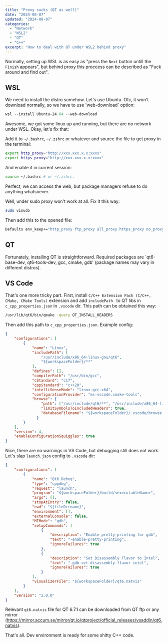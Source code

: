 ```yaml
---
title: "Proxy sucks (QT as well)"
date: "2024-08-07"
updated: "2024-08-07"
categories:
  - "Network"
  - "WSL2"
  - "QT"
  - "C++"
excerpt: "How to deal with QT under WSL2 behind proxy"
---
```


Normally, setting up WSL is as easy as "press the `Next` button untill the `Finish` appears", but behind proxy this proccess can be described as "Fuck around and find out".

## WSL

We need to install the distro somehow. Let's use Ubuntu. Ofc, it won't download normally, so we have to use 'web-download` option:

```powershell
wsl --install Ubuntu-24.04 --web-download
```

Awesome, we got some linux up and running, but there are no network under WSL. Okay, let's fix that:

Add it to `~/.bashrc`, `~/.zshrc` or whatever and source the file to get proxy in the terminal:

```bash
export http_proxy="http://xxx.xxx.x.x:xxxx"
export https_proxy="http://xxx.xxx.x.x:xxxx"
```

And enable it in current session:

```bash
source ~/.bashrc # or ~/.zshrc.
```

Perfect, we can access the web, but package managers refuse to do anything whatsoever.

Well, under sudo proxy won't work at all. Fix it this way:

```bash
sudo visudo
```

Then add this to the opened file:

```bash
Defaults env_keep+="http_proxy ftp_proxy all_proxy https_proxy no_proxy"
```

## QT

Fortunately, installing QT is straightforward. Required packages are `qt6-base-dev, qt6-tools-dev, gcc, cmake, gdb' (package names may vary in different distros).

## VS Code

That's one more tricky part. First, install `C/C++ Extension Pack (C/C++, CMake, CMake Tools)` extension and add `includePath ` to QT libs in `c_cpp_properties.json` in `.vscode` dir. This path can be obtained this way:

```bash
/usr/lib/qt6/bin/qmake -query QT_INSTALL_HEADERS
```

Then add this path to `c_cpp_properties.json`. Example config:

```json
{
    "configurations": [
        {
            "name": "Linux",
            "includePath": [
                "/usr/include/x86_64-linux-gnu/qt6",
                "${workspaceFolder}/**"
            ],
            "defines": [],
            "compilerPath": "/usr/bin/gcc",
            "cStandard": "c17",
            "cppStandard": "c++20",
            "intelliSenseMode": "linux-gcc-x64",
            "configurationProvider": "ms-vscode.cmake-tools",
            "browse": {
                "path": ["/usr/include/qt6/**", "/usr/include/x86_64-linux-gnu/qt6","${workspaceFolder}/**"],
                "limitSymbolsToIncludedHeaders": true,
                "databaseFilename": "${workspaceFolder}/.vscode/browse.vc.db"
              }
        }
    ],
    "version": 4,
    "enableConfigurationSquiggles": true
}
```

Nice, there are no warnings in VS Code, but debugging still does not work. Let's slap `launch.json` config to `.vscode` dir:

```json
{
    "configurations": [
        {
            "name": "Qt6 Debug",
            "type": "cppdbg",
            "request": "launch",
            "program": "${workspaceFolder}/build/<executableName>",
            "args": [],
            "stopAtEntry": false,
            "cwd": "${fileDirname}",
            "environment": [],
            "externalConsole": false,
            "MIMode": "gdb",
            "setupCommands": [
                {
                    "description": "Enable pretty-printing for gdb",
                    "text": "-enable-pretty-printing",
                    "ignoreFailures": true
                },
                {
                    "description": "Set Disassembly Flavor to Intel",
                    "text": "-gdb-set disassembly-flavor intel",
                    "ignoreFailures": true
                }
            ],
            "visualizerFile": "${workspaceFolder}/qt6.natvis"
        }
    ],
    "version": "2.0.0"
}
```

Relevant `qt6.natvis` file for QT 6.7.1 can be downloaded from QT ftp or any mirror (https://mirror.accum.se/mirror/qt.io/qtproject/official_releases/vsaddin/qt6.natvis).

That's all. Dev environment is ready for some shitty C++ code.